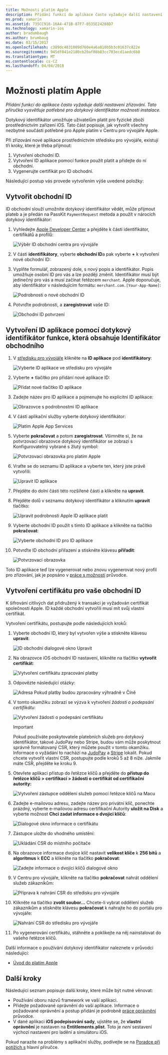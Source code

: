 ```yaml
---
title: Možnosti platím Apple
description: Přidání funkcí do aplikace často vyžaduje další nastavení zřizování. Tato příručka vysvětluje potřebné pro dotykový identifikátor možnosti instalace.
ms.prod: xamarin
ms.assetid: 735CC916-16A4-471B-87F7-0535E24288D7
ms.technology: xamarin-ios
author: bradumbaugh
ms.author: brumbaug
ms.date: 03/15/2017
ms.openlocfilehash: c389dc4831009d760e4a6a810b5b3c01637c822e
ms.sourcegitcommit: 945df041e2180cb20af08b83cc703ecd1aedc6b0
ms.translationtype: MT
ms.contentlocale: cs-CZ
ms.lasthandoff: 04/04/2018
---
```

# <a name="apple-pay-capabilities"></a>Možnosti platím Apple

_Přidání funkcí do aplikace často vyžaduje další nastavení zřizování. Tato příručka vysvětluje potřebné pro dotykový identifikátor možnosti instalace._

Dotykový identifikátor umožňuje uživatelům platit pro fyzické zboží prostřednictvím zařízení iOS. Tato část popisuje, jak vytvořit všechny nezbytné součásti potřebné pro Apple platím v Centru pro vývojáře Apple.

Při zřizování nové aplikace prostřednictvím středisku pro vývojáře, existují tři kroky, které je třeba přijmout:

1.  Vytvoření obchodní ID.
2.  Vytvoření ID aplikace pomocí funkce použít platit a přidejte do ní obchodní.
3.  Vygenerujte certifikát pro ID obchodní.

Následující postup vás provede vytvořením výše uvedené položky:

<a name="merchantid" />

## <a name="create-merchant-id"></a>Vytvořit obchodní ID

ID obchodní slouží umožníte dotykový identifikátor vědět, může přijmout plateb a je předán na PassKit `PaymentRequest` metoda a použít v nárocích dotykový identifikátor:

1.  Vyhledejte [Apple Developer Center](https://developer.apple.com/account/) a přejděte k části identifikátor, certifikátů a profilů: 
 
    ![Výběr ID obchodní centra pro vývojáře](apple-pay-capabilities-images/image57.png)

2.  V části **identifikátory**, vyberte **obchodní ID**a pak vyberte **+** k vytvoření nové obchodní ID:  

3.  Vyplňte formulář, zobrazený dole, s nový popis a identifikátor. Popis umožňuje osobní ID pro vás a lze později změnit. Identifikátor musí být jedinečný pro vás a musí začínat řetězcem `merchant`. Apple doporučuje, aby identifikátor v následujícím formátu: `merchant.com.[Your-App-Name]`:
   
    ![Podrobnosti o nové obchodní ID](apple-pay-capabilities-images/image58.png)

4.  Potvrďte podrobnosti, a **zaregistrovat** vaše ID: 
    
    ![Obchodní ID potvrzení](apple-pay-capabilities-images/image59.png)

<a name="appid" />

## <a name="create-an-app-id-with-the-apple-pay-capability-that-includes-the-merchant-id"></a>Vytvoření ID aplikace pomocí dotykový identifikátor funkce, která obsahuje Identifikátor obchodního

1.  V [středisku pro vývojáře](https://developer.apple.com/account/) klikněte na **ID aplikace** pod **identifikátory**: 
    
    ![Vyberte ID aplikace ve středisku pro vývojáře](apple-pay-capabilities-images/image6.png)

2.  Vyberte **+** tlačítko pro přidání nové aplikace ID: 
   
    ![Přidat nové tlačítko ID aplikace](apple-pay-capabilities-images/image27.png)

3.  Zadejte název pro ID aplikace a pojmenujte ho explicitní ID aplikace:    
   
    ![Obrazovce s podrobnostmi ID aplikace ](apple-pay-capabilities-images/image35.png)

4.  V části aplikační služby vyberte dotykový identifikátor:    
  
    ![Platím Apple App Services](apple-pay-capabilities-images/image36.png)

5.  Vyberte **pokračovat** a potom **zaregistrovat**. Všimněte si, že na potvrzovací obrazovce dotykový identifikátor se zobrazí s Konfigurovatelný vybrané s žlutý symbol: 
   
    ![Potvrzovací obrazovka pro platím Apple](apple-pay-capabilities-images/image37.png)

6.  Vraťte se do seznamu ID aplikace a vyberte ten, který jste právě vytvořili:  
   
    ![Upravit ID aplikace](apple-pay-capabilities-images/image38.png)

7.  Přejděte do dolní části této rozšířené části a klikněte na **upravit**.
8.  Přejděte dolů v seznamu dotykový identifikátor a kliknutím **upravit** tlačítko:  
    
    ![Upravit podrobnosti Apple ID aplikace platit](apple-pay-capabilities-images/image39.png)

9.  Vyberte obchodní ID použít s tímto ID aplikace a klikněte na tlačítko **pokračovat**:  
    
    ![Vyberte obchodní ID pro ID aplikace](apple-pay-capabilities-images/image40.png)

10. Potvrďte ID obchodní přiřazení a stiskněte klávesu **přiřadit**:  
    
    ![Potvrzovací obrazovka](apple-pay-capabilities-images/image41.png)

Toto ID aplikace teď lze vygenerovat nebo znovu vygenerovat nový profil pro zřizování, jak je popsáno v [práce s možností](~/ios/deploy-test/provisioning/capabilities/index.md) průvodce. 

<a name="certificate" />

## <a name="create-a-certificate-for-your-merchant-id"></a>Vytvoření certifikátu pro vaše obchodní ID

K šifrování citlivých dat přidružený k transakci je vyžadován certifikát společností Apple. ID každé obchodní vytvořili musí mít svůj vlastní certifikát. 

Vytvoření certifikátu, postupujte podle následujících kroků:

1.  Vyberte obchodní ID, který byl vytvořen výše a stiskněte klávesu **upravit**: 
    
    ![ID obchodní dialogové okno Upravit](apple-pay-capabilities-images/image42.png)

2.  Na obrazovce iOS obchodní ID nastavení, klikněte na tlačítko **vytvořit certifikát**: 
   
    ![Vytvoření certifikátu zpracování platby](apple-pay-capabilities-images/image43.png)

3.  Odpovězte následující otázky: 

    ![Adresa Pokud platby budou zpracovány výhradně v Číně](apple-pay-capabilities-images/image44.png)

4.  V tomto okamžiku zobrazí se výzva k vytvoření _žádosti o podepsání certifikátu_: 

    ![Vytvoření žádosti o podepsání certifikátu](apple-pay-capabilities-images/image45.png)
    
    > [!IMPORTANT]
    > Pokud používáte poskytovatele platebních služeb pro dotykový identifikátor, takové JudoPay nebo Stripe, budou vám může poskytnout správně formátovaný CSR, který můžete použít v tomto okamžiku. Informace o vyžádání to nachází na [JudoPay](https://www.judopay.com/docs/version-52/apple-pay/getting-started/#create-an-apple-pay-certificate) a [Stripe](https://stripe.com/docs/apple-pay/apps#csr) lokalit. Pokud chcete vytvořit vlastní CSR, postupujte podle kroků 5 až 8 níže. Jakmile máte CSR, přejděte ke kroku 9.

5.  Otevřete aplikaci přístup do řetězce klíčů a přejděte do **přístup do řetězce klíčů > certifikací > žádosti o certifikát od certifikační autority:** 

     ![Vytvoření zástupce oddělení služeb pomocí řetězce klíčů na Macu](apple-pay-capabilities-images/image46.png)

6.  Zadejte e-mailovou adresu, zadejte název pro privátní klíč, ponechte prázdný, vyberte e-mailovou adresu certifikační Autority **uložit na Disk** a vyberte možnost **Chci zadat informace o dvojici klíčů**:

     ![Dialogové okno informace o certifikátu](apple-pay-capabilities-images/image47.png)

7.  Zástupce uložte do vhodného umístění: 

     ![Ukládání CSR do místního počítače](apple-pay-capabilities-images/image48.png)

8.  Na obrazovce informace dvojice klíč nastavit **velikost klíče** k **256 bitů** a **algoritmus** k **ECC** a klikněte na tlačítko **pokračovat**:

     ![Zadejte informace o dvojici klíčů dialogové okno](apple-pay-capabilities-images/image49.png)

9.  V Centru pro vývojáře, klikněte na tlačítko **pokračovat** nahrát oddělení služeb zákazníkům: 

     ![Příprava k nahrání CSR do středisku pro vývojáře](apple-pay-capabilities-images/image50.png)

10. Klikněte na tlačítko **zvolit soubor...** Chcete-li vybrat oddělení služeb zákazníkům a stiskněte klávesu **pokračovat** k nahrajte ho do portálu pro vývojáře: 

     ![Nahrání CSR do středisku pro vývojáře](apple-pay-capabilities-images/image51.png)

11. Po vygenerování certifikátu, stáhněte a poklikejte na něj nainstalovat do vašeho řetězce klíčů.

Další informace o používání dotykový identifikátor naleznete v průvodci následující:

*   [Úvod do platím Apple](~/ios/platform/apple-pay.md)

## <a name="next-steps"></a>Další kroky
 
Následující seznam popisuje další kroky, které může být nutné věnovat:

* Používání oboru názvů framework ve vaší aplikaci.
* Přidejte požadované oprávnění do vaší aplikace. Informace o požadované oprávnění a postup přidání je podrobně [práce oprávnění](~/ios/deploy-test/provisioning/entitlements.md) průvodce.
* V dané aplikaci **iOS podepisování sady**, ujistěte se, že **vlastní oprávnění** je nastaven na **Entitlements.plist**. Toto je _není_ sestavení výchozí nastavení pro ladění a simulátoru iOS.

Pokud narazíte na problémy s aplikační služby, podívejte se na [Poradce při potížích s](~/ios/deploy-test/provisioning/capabilities/index.md) hlavní příručce.